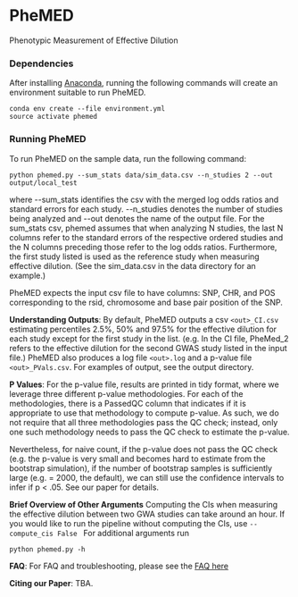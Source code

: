 # PheMED
Phenotypic Measurement of Effective Dilution

### Dependencies
After installing [Anaconda](https://store.continuum.io/cshop/anaconda/), running the following commands will create an environment suitable to run PheMED.
```
conda env create --file environment.yml
source activate phemed
```
### Running PheMED
To run PheMED on the sample data, run the following command:
```
python phemed.py --sum_stats data/sim_data.csv --n_studies 2 --out output/local_test
```
where --sum_stats identifies the csv with the merged log odds ratios and standard errors for each study.  --n_studies denotes the number of studies being analyzed and --out denotes the name of the output file.  For the sum_stats csv, phemed assumes that when analyzing N studies, the last N columns refer to the standard errors of the respective ordered studies and the N columns preceding those refer to the log odds ratios. Furthermore, the first study listed is used as the reference study when measuring effective dilution. (See the sim_data.csv in the data directory for an example.)

PheMED expects the input csv file to have columns: SNP, CHR, and POS corresponding to the rsid, chromosome and base pair position of the SNP.  

__Understanding Outputs__: By default, PheMED outputs a csv ```<out>_CI.csv``` estimating percentiles 2.5%, 50% and 97.5% for the effective dilution for each study except for the first study in the list.  (e.g. In the CI file, PheMed_2 refers to the effective dilution for the second GWAS study listed in the input file.)  PheMED  also produces a log file ```<out>.log``` and a p-value file ```<out>_PVals.csv```.  For examples of output, see the output directory.   

__P Values__: For the p-value file, results are printed in tidy format, where we leverage three different p-value methodologies.  For each of the methodologies, there is a PassedQC column that indicates if it is appropriate to use that methodology to compute p-value.  As such, we do not require that all three methodologies pass the QC check; instead, only one such methodology needs to pass the QC check to estimate the p-value.

Nevertheless, for naive count, if the p-value does not pass the QC check (e.g. the p-value is very small and becomes hard to estimate from the bootstrap simulation), if the number of bootstrap samples is sufficiently large (e.g. = 2000, the default), we can still use the confidence intervals to infer if p < .05.  See our paper for details.  

__Brief Overview of Other Arguments__
Computing the CIs when measuring the effective dilution between two GWA studies can take around an hour.  If you would like to run the pipeline without computing the CIs, use ```--compute_cis False ```
For additional arguments run
```
python phemed.py -h
```

__FAQ__: For FAQ and troubleshooting, please see the [FAQ here](https://github.com/voloudakislab/phemed/tree/main/faq)

__Citing our Paper__: TBA.  
